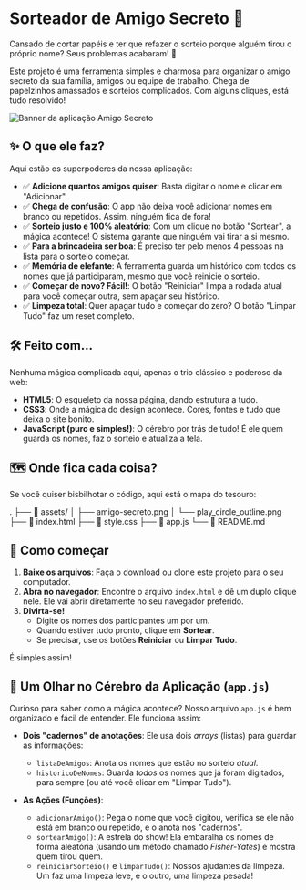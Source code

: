 # Sorteador de Amigo Secreto 🎁

Cansado de cortar papéis e ter que refazer o sorteio porque alguém tirou o próprio nome? Seus problemas acabaram! 🎉

Este projeto é uma ferramenta simples e charmosa para organizar o amigo secreto da sua família, amigos ou equipe de trabalho. Chega de papelzinhos amassados e sorteios complicados. Com alguns cliques, está tudo resolvido!

![Banner da aplicação Amigo Secreto](assets/amigo-secreto.png)

## ✨ O que ele faz?

Aqui estão os superpoderes da nossa aplicação:

-   ✅ **Adicione quantos amigos quiser**: Basta digitar o nome e clicar em "Adicionar".
-   ✅ **Chega de confusão**: O app não deixa você adicionar nomes em branco ou repetidos. Assim, ninguém fica de fora!
-   ✅ **Sorteio justo e 100% aleatório**: Com um clique no botão "Sortear", a mágica acontece! O sistema garante que ninguém vai tirar a si mesmo.
-   ✅ **Para a brincadeira ser boa**: É preciso ter pelo menos 4 pessoas na lista para o sorteio começar.
-   ✅ **Memória de elefante**: A ferramenta guarda um histórico com todos os nomes que já participaram, mesmo que você reinicie o sorteio.
-   ✅ **Começar de novo? Fácil!**: O botão "Reiniciar" limpa a rodada atual para você começar outra, sem apagar seu histórico.
-   ✅ **Limpeza total**: Quer apagar tudo e começar do zero? O botão "Limpar Tudo" faz um reset completo.

## 🛠️ Feito com...

Nenhuma mágica complicada aqui, apenas o trio clássico e poderoso da web:

-   **HTML5**: O esqueleto da nossa página, dando estrutura a tudo.
-   **CSS3**: Onde a mágica do design acontece. Cores, fontes e tudo que deixa o site bonito.
-   **JavaScript (puro e simples!)**: O cérebro por trás de tudo! É ele quem guarda os nomes, faz o sorteio e atualiza a tela.

## 🗺️ Onde fica cada coisa?

Se você quiser bisbilhotar o código, aqui está o mapa do tesouro:

.
├── 📁 assets/
│ ├── amigo-secreto.png
│ └── play_circle_outline.png
├── 📜 index.html
├── 📜 style.css
├── 📜 app.js
└── 📜 README.md


## 🚀 Como começar

1.  **Baixe os arquivos**: Faça o download ou clone este projeto para o seu computador.
2.  **Abra no navegador**: Encontre o arquivo `index.html` e dê um duplo clique nele. Ele vai abrir diretamente no seu navegador preferido.
3.  **Divirta-se!**
    -   Digite os nomes dos participantes um por um.
    -   Quando estiver tudo pronto, clique em **Sortear**.
    -   Se precisar, use os botões **Reiniciar** ou **Limpar Tudo**.

É simples assim!

## 🧠 Um Olhar no Cérebro da Aplicação (`app.js`)

Curioso para saber como a mágica acontece? Nosso arquivo `app.js` é bem organizado e fácil de entender. Ele funciona assim:

-   **Dois "cadernos" de anotações**: Ele usa dois *arrays* (listas) para guardar as informações:
    -   `listaDeAmigos`: Anota os nomes que estão no sorteio *atual*.
    -   `historicoDeNomes`: Guarda *todos* os nomes que já foram digitados, para sempre (ou até você clicar em "Limpar Tudo").

-   **As Ações (Funções)**:
    -   `adicionarAmigo()`: Pega o nome que você digitou, verifica se ele não está em branco ou repetido, e o anota nos "cadernos".
    -   `sortearAmigo()`: A estrela do show! Ela embaralha os nomes de forma aleatória (usando um método chamado *Fisher-Yates*) e mostra quem tirou quem.
    -   `reiniciarSorteio()` e `limparTudo()`: Nossos ajudantes da limpeza. Um faz uma limpeza leve, e o outro, uma limpeza pesada!